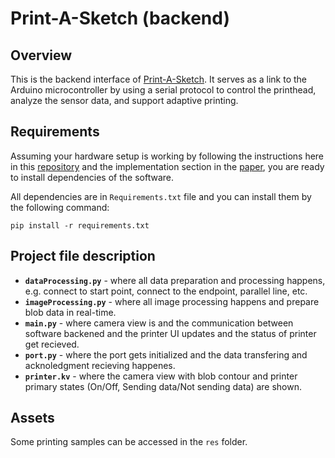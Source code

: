 
# Print-A-Sketch (backend)

## Overview

This is the backend interface of [Print-A-Sketch]([https://hci.cs.uni-saarland.de/wp-content/uploads/projects/digital_fabrication_technologies/Print-A-Sketch/Pourjafarian_CHI22_Print-A-Sketch.pdf]). 
It serves as a link to the Arduino microcontroller by using a serial protocol to control the printhead, analyze the sensor data, and support adaptive printing. 

## Requirements
Assuming your hardware setup is working by following the instructions here in this [repository](https://github.com/HCI-Lab-Saarland/Print-A-Sketch) and the implementation section in the [paper](([https://hci.cs.uni-saarland.de/wp-content/uploads/projects/digital_fabrication_technologies/Print-A-Sketch/Pourjafarian_CHI22_Print-A-Sketch.pdf])), you are ready to install dependencies of the software. 

All dependencies are in  `Requirements.txt` file and you can install them by the following command:

```shell
pip install -r requirements.txt
```
## Project file description
- **`dataProcessing.py`** - where all data preparation and processing happens, e.g. connect to start point, connect to the endpoint, parallel line, etc.  
- **`imageProcessing.py`** - where all image processing happens and prepare blob data in real-time.
- **`main.py`** - where camera view is and the communication between software backened and the printer UI updates and the status of printer get recieved.
- **`port.py`** - where the port gets initialized and the data transfering and acknoledgment recieving happenes.
- **`printer.kv`**  - where the camera view with blob contour and printer primary states (On/Off, Sending data/Not sending data) are shown.
## Assets
Some printing samples can be accessed in the `res` folder.





